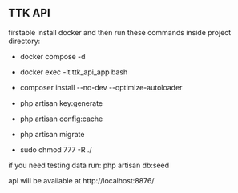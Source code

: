 ## TTK API

firstable install docker and then
run these commands inside project directory: 
- docker compose -d

- docker exec -it ttk_api_app bash

- composer install --no-dev --optimize-autoloader

- php artisan key:generate

- php artisan config:cache

- php artisan migrate

- sudo chmod 777 -R ./

if you need testing data run: php artisan db:seed

api will be available at http://localhost:8876/


